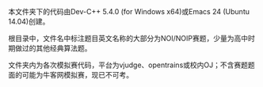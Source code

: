 本文件夹下的代码由Dev-C++ 5.4.0 (for Windows x64)或Emacs 24 (Ubuntu 14.04)创建。

根目录中，文件名中标注题目英文名称的大部分为NOI/NOIP赛题，少量为高中时期做过的其他经典算法题。

文件夹内为各次模拟赛代码，平台为vjudge、opentrains或校内OJ；不含赛题题面的可能为牛客网模拟赛，现已不可考。